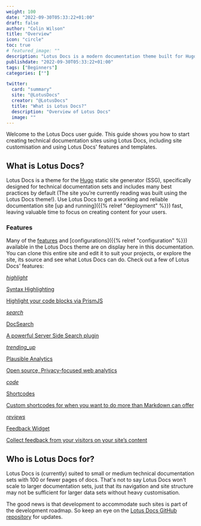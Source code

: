 ```yaml
---
weight: 100
date: "2022-09-30T05:33:22+01:00"
draft: false
author: "Colin Wilson"
title: "Overview"
icon: "circle"
toc: true
# featured_image: ""
description: "Lotus Docs is a modern documentation theme built for Hugo."
publishdate: "2022-09-30T05:33:22+01:00"
tags: ["Beginners"]
categories: [""]

twitter:
  card: "summary"
  site: "@LotusDocs"
  creator: "@LotusDocs"
  title: "What is Lotus Docs?"
  description: "Overview of Lotus Docs"
  image: ""
---
```


Welcome to the Lotus Docs user guide. This guide shows you how to start creating technical documentation sites using Lotus Docs, including site customisation and using Lotus Docs' features and templates.

## What is Lotus Docs?

Lotus Docs is a theme for the [Hugo](https://gohugo.io) static site generator (SSG), specifically designed for technical documentation sets and includes many best practices by default (The site you’re currently reading was built using the Lotus Docs theme!). Use Lotus Docs to get a working and reliable documentation site [up and running]({{% relref "deployment" %}}) fast, leaving valuable time to focus on creating content for your users.

### Features

Many of the [features](/docs/guides/features) and [configurations]({{% relref "configuration" %}}) available in the Lotus Docs theme are on display here in this documentation. You can clone this entire site and edit it to suit your projects, or explore the site, its source and see what Lotus Docs can do. Check out a few of Lotus Docs' features:

<div class="row flex-xl-wrap pb-4">

<div id="list-item" class="col-md-4 col-12 py-2">
  <a class="text-decoration-none text-reset" href="../guides/features/syntax-highlighting/">
  <div class="card h-100 features feature-full-bg rounded p-4 position-relative overflow-hidden border-1">
      <span class="h1 icon-color">
        <i class="material-icons align-middle">highlight</i>
      </span>
      <div class="card-body p-0 content">
        <p class="fs-5 fw-semibold card-title mb-1">Syntax Highlighting</p>
        <p class="para card-text mb-0">Highlight your code blocks via PrismJS</p>
      </div>
    </div>
  </a>
</div>

<div id="list-item" class="col-md-4 col-12 py-2">
  <a class="text-decoration-none text-reset" href="../guides/features/docsearch/">
    <div class="card h-100 features feature-full-bg rounded p-4 position-relative overflow-hidden border-1">
      <span class="h1 icon-color">
        <i class="material-icons align-middle">search</i>
      </span>
      <div class="card-body p-0 content">
        <p class="fs-5 fw-semibold card-title mb-1">DocSearch</p>
        <p class="para card-text mb-0">A powerful Server Side Search plugin</p>
      </div>
    </div>
  </a>
</div>

<div id="list-item" class="col-md-4 col-12 py-2">
  <a class="text-decoration-none text-reset" href="../guides/features/plausible-analytics/">
    <div class="card h-100 features feature-full-bg rounded p-4 position-relative overflow-hidden border-1">
      <span class="h1 icon-color">
        <i class="material-icons align-middle">trending_up</i>
      </span>
      <div class="card-body p-0 content">
        <p class="fs-5 fw-semibold card-title mb-1">Plausible Analytics</p>
        <p class="para card-text mb-0">Open source, Privacy-focused web analytics</p>
      </div>
    </div>
  </a>
</div>

<div id="list-item" class="col-md-4 col-12 py-2">
  <a class="text-decoration-none text-reset" href="../guides/shortcodes/">
    <div class="card h-100 features feature-full-bg rounded p-4 position-relative overflow-hidden border-1">
      <span class="h1 icon-color">
        <i class="material-icons align-middle">code</i>
      </span>
      <div class="card-body p-0 content">
        <p class="fs-5 fw-semibold card-title mb-1">Shortcodes</p>
        <p class="para card-text mb-0">Custom shortcodes for when you want to do more than Markdown can offer</p>
      </div>
    </div>
  </a>
</div>

<!-- <div id="list-item" class="col-md-4 col-12 py-2">
  <a class="text-decoration-none text-reset" href="../guides/landing-page/">
    <div class="card h-100 features feature-full-bg rounded p-4 position-relative overflow-hidden border-1">
      <span class="h1 icon-color">
        <i class="material-icons align-middle">flight_land</i>
      </span>
      <div class="card-body p-0 content">
        <p class="fs-5 fw-semibold card-title mb-1">Landing Page</p>
        <p class="para card-text mb-0">Customizable landing page and templates</p>
      </div>
    </div>
  </a>
</div> -->

<div id="list-item" class="col-md-4 col-12 py-2">
  <a class="text-decoration-none text-reset" href="../guides/features/feedback-widget/">
    <div class="card h-100 features feature-full-bg rounded p-4 position-relative overflow-hidden border-1">
      <span class="h1 icon-color">
        <i class="material-icons align-middle">reviews</i>
      </span>
      <div class="card-body p-0 content">
        <p class="fs-5 fw-semibold card-title mb-1">Feedback Widget</p>
        <p class="para card-text mb-0">Collect feedback from your visitors on your site’s content</p>
      </div>
    </div>
  </a>
</div>

</div>

## Who is Lotus Docs for?

Lotus Docs is (currently) suited to small or medium technical documentation sets with 100 or fewer pages of docs. That's not to say Lotus Docs won't scale to larger documentation sets, just that its navigation and site structure may not be sufficient for larger data sets without heavy customisation.

The good news is that development to accommodate such sites is part of the development roadmap. So keep an eye on the [Lotus Docs GitHub repository](https://github.com/colinwilson/lotusdocs) for updates.